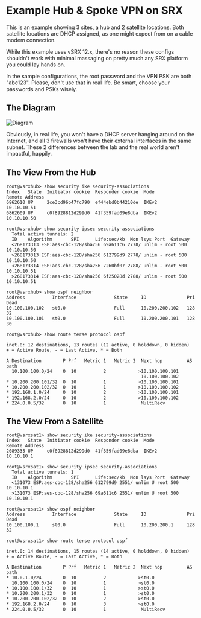 # Example Hub & Spoke VPN on SRX

This is an example showing 3 sites, a hub and 2 satellite locations.  Both satellite locations are DHCP assigned, as one might expect from on a cable modem connection.

While this example uses vSRX 12.x, there's no reason these configs shouldn't work with minimal massaging on pretty much any SRX platform you could lay hands on.

In the sample configurations, the root password and the VPN PSK are both "abc123". Please, don't use that in real life. Be smart, choose your passwords and PSKs wisely.

## The Diagram
![Diagram](https://raw.githubusercontent.com/jcostom/junos-bits/master/hub-and-spoke-srx-vpn/diagram.png)

Obviously, in real life, you won't have a DHCP server hanging around on the Internet, and all 3 firewalls won't have their external interfaces in the same subnet.  These 2 differences between the lab and the real world aren't impactful, happily.

## The View From the Hub

```
root@vsrxhub> show security ike security-associations
Index   State  Initiator cookie  Responder cookie  Mode           Remote Address
6862610 UP     2ce3cd96b47fc790  ef44ebd0b44210de  IKEv2          10.10.10.51
6862609 UP     c0f8928812d299d0  41f359fad09e8dba  IKEv2          10.10.10.50

root@vsrxhub> show security ipsec security-associations
  Total active tunnels: 2
  ID    Algorithm       SPI      Life:sec/kb  Mon lsys Port  Gateway
  <268173313 ESP:aes-cbc-128/sha256 69a611c6 2778/ unlim - root 500 10.10.10.50
  >268173313 ESP:aes-cbc-128/sha256 612799d9 2778/ unlim - root 500 10.10.10.50
  <268173314 ESP:aes-cbc-128/sha256 7260bf07 2788/ unlim - root 500 10.10.10.51
  >268173314 ESP:aes-cbc-128/sha256 6f25028d 2788/ unlim - root 500 10.10.10.51

root@vsrxhub> show ospf neighbor
Address          Interface              State     ID               Pri  Dead
10.100.100.102   st0.0                  Full      10.200.200.102   128    32
10.100.100.101   st0.0                  Full      10.200.200.101   128    30

root@vsrxhub> show route terse protocol ospf

inet.0: 12 destinations, 13 routes (12 active, 0 holddown, 0 hidden)
+ = Active Route, - = Last Active, * = Both

A Destination        P Prf   Metric 1   Metric 2  Next hop         AS path
  10.100.100.0/24    O  10          2            >10.100.100.101
                                                  10.100.100.102
* 10.200.200.101/32  O  10          1            >10.100.100.101
* 10.200.200.102/32  O  10          1            >10.100.100.102
* 192.168.1.0/24     O  10          2            >10.100.100.101
* 192.168.2.0/24     O  10          2            >10.100.100.102
* 224.0.0.5/32       O  10          1             MultiRecv
```

## The View From a Satellite

```
root@vsrxsat1> show security ike security-associations
Index   State  Initiator cookie  Responder cookie  Mode           Remote Address
2089335 UP     c0f8928812d299d0  41f359fad09e8dba  IKEv2          10.10.10.1

root@vsrxsat1> show security ipsec security-associations
  Total active tunnels: 1
  ID    Algorithm       SPI      Life:sec/kb  Mon lsys Port  Gateway
  <131073 ESP:aes-cbc-128/sha256 612799d9 2551/ unlim U root 500 10.10.10.1
  >131073 ESP:aes-cbc-128/sha256 69a611c6 2551/ unlim U root 500 10.10.10.1

root@vsrxsat1> show ospf neighbor
Address          Interface              State     ID               Pri  Dead
10.100.100.1     st0.0                  Full      10.200.200.1     128    32

root@vsrxsat1> show route terse protocol ospf

inet.0: 14 destinations, 15 routes (14 active, 0 holddown, 0 hidden)
+ = Active Route, - = Last Active, * = Both

A Destination        P Prf   Metric 1   Metric 2  Next hop         AS path
* 10.0.1.0/24        O  10          2            >st0.0
  10.100.100.0/24    O  10          1            >st0.0
* 10.100.100.1/32    O  10          1            >st0.0
* 10.200.200.1/32    O  10          1            >st0.0
* 10.200.200.102/32  O  10          2            >st0.0
* 192.168.2.0/24     O  10          3            >st0.0
* 224.0.0.5/32       O  10          1             MultiRecv
```
